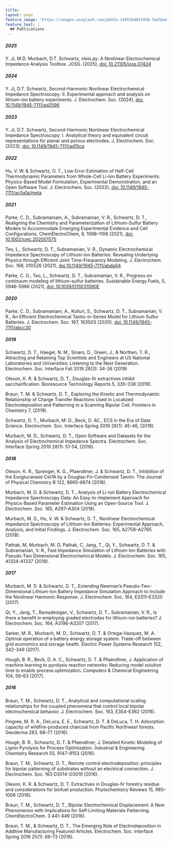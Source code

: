 ```yaml
---
title:
layout: page
feature_image: "https://images.unsplash.com/photo-1495364037436-fed1ba81ad3e?ixlib=rb-1.2.1&ixid=eyJhcHBfaWQiOjEyMDd9&auto=format&fit=crop&w=1510&q=80"
feature_text: |
  ## Publications
---
```

##### 2025
Y. Ji, M.D. Murbach, D.T. Schwartz, nleis.py: A Nonlinear Electrochemical Impedance Analysis Toolbox. JOSS. (2025), [doi: 10.21105/joss.07424](https://doi.org/10.21105/joss.07424)

##### 2024
Y. Ji, D.T. Schwartz, Second-Harmonic Nonlinear Electrochemical Impedance Spectroscopy: II. Experimental approach and analysis on lithium-ion battery experiments. J. Electrochem. Soc. (2024),
[doi: 10.1149/1945-7111/ad2596](https://doi.org/10.1149/1945-7111/ad2596)

##### 2023
Y. Ji, D.T. Schwartz, Second-Harmonic Nonlinear Electrochemical Impedance Spectroscopy: I. Analytical theory and equivalent circuit representations for planar and porous electrodes. J. Electrochem. Soc. (2023), [doi: 10.1149/1945-7111/ad15ca](https://doi.org/10.1149/1945-7111/ad15ca)

##### 2022
Hu, V. W. & Schwartz, D. T., Low Error Estimation of Half-Cell Thermodynamic Parameters from Whole-Cell Li-Ion Battery Experiments: Physics-Based Model Formulation, Experimental Demonstration, and an Open Software Tool. J. Electrochem. Soc. (2022), [doi: 10.1149/1945-7111/ac5a1a/meta](https://iopscience.iop.org/article/10.1149/1945-7111/ac5a1a/meta)


##### 2021
Parke, C. D., Subramaniam, A., Subramanian, V. R., Schwartz, D. T., Realigning the Chemistry and Parameterization of Lithium-Sulfur Battery Models to Accommodate Emerging Experimental Evidence and Cell Configurations. ChemElectroChem, 8,  1098–1106 (2021), [doi: 10.1002/celc.202001575](doi.org/10.1002/celc.202001575)


Teo, L., Schwartz, D. T., Subramanian, V. R., Dynamic Electrochemical Impedance Spectroscopy of Lithium-ion Batteries: Revealing Underlying Physics through Efficient Joint Time-Frequency Modeling. J. Electrochem. Soc. 168, 010526 (2021), [doi:10.1149/1945-7111/abda04](https://iopscience.iop.org/article/10.1149/1945-7111/abda04/meta)

Parke, C. D., Teo, L., Schwartz, D. T., Subramanian, V. R., Progress on continuum modeling of lithium–sulfur batteries. Sustainable Energy Fuels, 5, 5946-5966 (2021), [doi: 10.1039/D1SE01090E](https://doi.org/10.1039/D1SE01090E)

##### 2020
Parke, C. D., Subramaniam, A., Kolluri, S., Schwartz, D. T., Subramanian, V. R., An Efficient Electrochemical Tanks-in-Series Model for Lithium Sulfur Batteries. J. Electrochem. Soc. 167, 163503 (2020), [doi: 10.1149/1945-7111/abcc30](https://doi.org/10.1149/1945-7111/abcc30)

##### 2019
Schwartz, D. T., Haegel, N. M., Sinars, D., Green, J., & Northen, T. R., Attracting and Retaining Top Scientists and Engineers at US National Laboratories and Universities: Listening to the Next Generation. Electrochem. Soc. Interface Fall 2019 28(3): 34-36 (2019)

Oleson, K. R. & Schwartz, D. T., Douglas-fir extractives inhibit saccharification. Bioresource Technology Reports 5, 335–338 (2019).  

Braun, T. M. & Schwartz, D. T., Exploring the Kinetic and Thermodynamic Relationship of Charge Transfer Reactions Used in Localized Electrodeposition and Patterning in a Scanning Bipolar Cell. Frontiers in Chemistry 7, (2019).  

Schwartz, D. T., Murbach, M. D., Beck, D. AC., ECS in the Era of Data Science. Electrochem. Soc. Interface Spring 2019 28(1): 45-46, (2019).

Murbach, M. D., Schwartz, D. T., Open Software and Datasets for the Analysis of Electrochemical Impedance Spectra. Electrochem. Soc. Interface Spring 2019 28(1): 51-54, (2019). 


##### 2018  

Oleson, K. R., Sprenger, K. G., Pfaendtner, J. & Schwartz, D. T., Inhibition of the Exoglucanase Cel7A by a Douglas-Fir-Condensed Tannin. The Journal of Physical Chemistry B 122, 8665–8674 (2018).  

Murbach, M. D. & Schwartz, D. T., Analysis of Li-Ion Battery Electrochemical Impedance Spectroscopy Data: An Easy-to-Implement Approach for Physics-Based Parameter Estimation Using an Open-Source Tool. J. Electrochem. Soc. 165, A297–A304 (2018).  

Murbach, M. D., Hu, V. W. & Schwartz, D. T., Nonlinear Electrochemical Impedance Spectroscopy of Lithium-Ion Batteries: Experimental Approach, Analysis, and Initial Findings. J. Electrochem. Soc. 165, A2758–A2765 (2018).  

Pathak, M, Murbach, M. D, Pathak, C, Jang, T., Qi, Y., Schwartz, D. T. & Subramanian, V. R., Fast Impedance Simulation of Lithium-Ion Batteries with Pseudo-Two Dimensional Electrochemical Models. J. Electrochem. Soc. 165, A1324-A1337 (2018).  


##### 2017  

Murbach, M. D. & Schwartz, D. T., Extending Newman’s Pseudo-Two-Dimensional Lithium-Ion Battery Impedance Simulation Approach to Include the Nonlinear Harmonic Response. J. Electrochem. Soc. 164, E3311–E3320 (2017).  

Qi, Y., Jang, T., Ramadesigan, V., Schwartz, D. T., Subramanian, V. R., Is there a benefit in employing graded electrodes for lithium-ion batteries? J. Electrochem. Soc. 164, A3196-A3207 (2017).  

Sarker, M. R., Murbach, M. D., Schwartz, D. T. & Ortega-Vazquez, M. A. Optimal operation of a battery energy storage system: Trade-off between grid economics and storage health. Electric Power Systems Research 152, 342–349 (2017).  

Hough, B. R., Beck, D. A. C., Schwartz, D. T. & Pfaendtner, J. Application of machine learning to pyrolysis reaction networks: Reducing model solution time to enable process optimization. Computers & Chemical Engineering 104, 56–63 (2017).  

##### 2016  

Braun, T. M., Schwartz, D. T., Analytical and computational scaling relationships for the coupled phenomena that control local bipolar electrochemical behavior. J. Electrochem. Soc. 163, E354-E362 (2016).  

Pingree, M. R. A., DeLuca, E. E., Schwartz, D. T. & DeLuca, T. H. Adsorption capacity of wildfire-produced charcoal from Pacific Northwest forests. Geoderma 283, 68–77 (2016).  

Hough, B. R., Schwartz, D. T. & Pfaendtner, J. Detailed Kinetic Modeling of Lignin Pyrolysis for Process Optimization. Industrial & Engineering Chemistry Research 55, 9147–9153 (2016).  

Braun, T. M., Schwartz, D. T., Remote control electrodeposition: principles for bipolar patterning of substrates without an electrical connection. J. Electrochem. Soc. 163 D3014-D3019 (2016).  

Oleson, K. R. & Schwartz, D. T. Extractives in Douglas-fir forestry residue and considerations for biofuel production. Phytochemistry Reviews 15, 985–1008 (2016).  

Braun, T. M., Schwartz, D. T., Bipolar Electrochemical Displacement: A New Phenomenon with Implications for Self‐Limiting Materials Patterning. ChemElectroChem. 3 441-449 (2016).  

Braun, T. M., & Schwartz, D. T., The Emerging Role of Electrodeposition in Additive Manufacturing Featured Articles. Electrochem. Soc. Interface Spring 2016 25(1): 69-73 (2016).